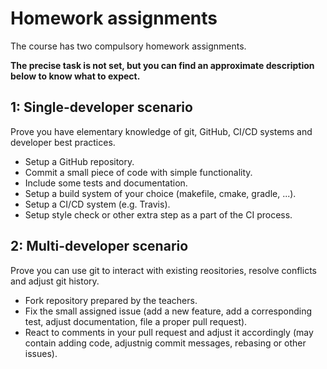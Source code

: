 # Homework assignments

The course has two compulsory homework assignments.

**The precise task is not set, but you can find an approximate description below to know what to expect.**

## 1: Single-developer scenario

Prove you have elementary knowledge of git, GitHub, CI/CD systems and developer best practices.

* Setup a GitHub repository.
* Commit a small piece of code with simple functionality.
* Include some tests and documentation.
* Setup a build system of your choice (makefile, cmake, gradle, ...).
* Setup a CI/CD system (e.g. Travis).
* Setup style check or other extra step as a part of the CI process.
  
## 2: Multi-developer scenario

Prove you can use git to interact with existing reositories, resolve conflicts and adjust git history.

- Fork repository prepared by the teachers.
- Fix the small assigned issue (add a new feature, add a corresponding test, adjust documentation, file a proper pull request).
- React to comments in your pull request and adjust it accordingly (may contain adding code, adjustnig commit messages, rebasing or other issues).
